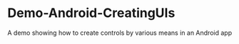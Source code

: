 # Demo-Android-CreatingUIs
A demo showing how to create controls by various means in an Android app
